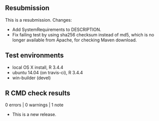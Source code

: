 ## Resubmission

This is a resubmission. Changes:

- Add SystemRequirements to DESCRIPTION.
- Fix failing test by using sha256 checksum instead of md5, which is no longer available from Apache, for checking Maven download.

## Test environments
* local OS X install, R 3.4.4
* ubuntu 14.04 (on travis-ci), R 3.4.4
* win-builder (devel)

## R CMD check results

0 errors | 0 warnings | 1 note

* This is a new release.
